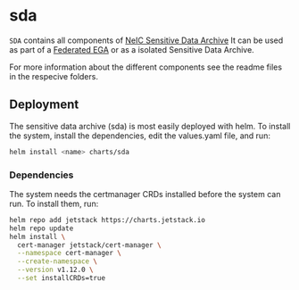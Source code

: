 # sda

`SDA` contains all components of [NeIC Sensitive Data Archive](https://neic-sda.readthedocs.io/en/latest/) It can be used as part of a [Federated EGA](https://ega-archive.org/federated) or as a isolated Sensitive Data Archive.

For more information about the different components see the readme files in the respecive folders.

## Deployment

The sensitive data archive (sda) is most easily deployed with helm. To install
the system, install the dependencies, edit the values.yaml file, and run:
```bash
helm install <name> charts/sda
```

### Dependencies

The system needs the certmanager CRDs installed before the system can run. To
install them, run:
```bash
helm repo add jetstack https://charts.jetstack.io
helm repo update
helm install \
  cert-manager jetstack/cert-manager \
  --namespace cert-manager \
  --create-namespace \
  --version v1.12.0 \
  --set installCRDs=true
```
